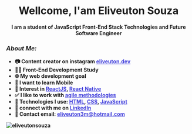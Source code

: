 

<h1 align="center"> Wellcome, I'am Eliveuton Souza</h1>
<p align="center"> <strong>I am a student of JavaScript Front-End Stack Technologies and Future Software Engineer<strong><p>

  <h3 align="left"><strong><i>About Me:</i></strong></h3>
<ul>
<li>📷 Content creator on instagram <a style="color: #4240DC" href="https://www.instagram.com/eliveuton.dev/">eliveuton.dev</a></li>
<li>👨‍💻 Front-End Development Study</li>
<li>🌐 My web development goal</li>
<li>📲 I want to learn Mobile</li>
<li>💜 Interest in <a style="color: #4240DC" href="https://pt-br.reactjs.org/">ReactJS</a>, <a style="color: #4240DC" href="https://reactnative.dev/">React Native</a></li>
<li>✅ I like to work with <a style="color: #4240DC" href="http://www.desenvolvimentoagil.com.br/">agile methodologies</a></li>
<li>🎇 Technologies I use: <a style="color: #4240DC" href="https://developer.mozilla.org/pt-BR/docs/Web/HTML">HTML</a>, <a style="color: #4240DC" href="https://developer.mozilla.org/pt-BR/docs/Web/CSS">CSS</a>, <a style="color: #4240DC" href="https://developer.mozilla.org/pt-BR/docs/Learn/JavaScript">JavaScript</a></li>
  <li>👋 connect with me on <a style="color: #4240DC" href="https://developer.mozilla.org/pt-BR/docs/Web/HTML">LinkedIn</a></li>
  <li>📧 Contact email: <a style="color: #4240DC" href="mailto:eliveuton3m@hotmail.com">eliveuton3m@hotmail.com</a></li>
  </ul>

<p>

<img src="https://github-readme-stats.vercel.app/api?username=eliveutonsouza&show_icons=true" alt="eliveutonsouza"/> 
</p>

